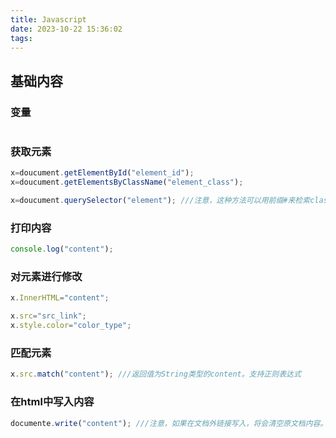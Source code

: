 ```yaml
---
title: Javascript
date: 2023-10-22 15:36:02
tags:
---
```


## 基础内容

### 变量

``` Javascript

```

### 获取元素

``` Javascript
x=doucument.getElementById("element_id");
x=doucument.getElementsByClassName("element_class");

x=doucument.querySelector("element"); ///注意，这种方法可以用前缀#来检索class，用前缀.来检索id
```

### 打印内容

``` Javascript
console.log("content");
```

### 对元素进行修改

```Javascript
x.InnerHTML="content";

x.src="src_link";
x.style.color="color_type";
```

### 匹配元素

```Javascript
x.src.match("content"); ///返回值为String类型的content。支持正则表达式
```

### 在html中写入内容

```Javascript
documente.write("content"); ///注意，如果在文档外链接写入，将会清空原文档内容。尽量在html文档内使用。
```